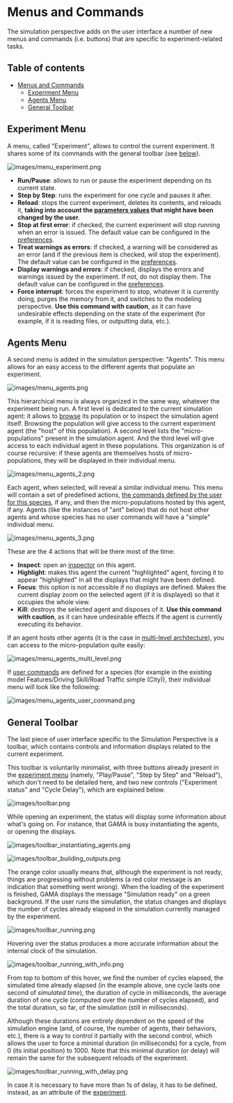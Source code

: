 
# Menus and Commands



The simulation perspective adds on the user interface a number of new menus and commands (i.e. buttons) that are specific to experiment-related tasks.



## Table of contents 

* [Menus and Commands](#menus-and-commands)
	* [Experiment Menu](#experiment-menu)
	* [Agents Menu](#agents-menu)
	* [General Toolbar](#general-toolbar)



## Experiment Menu
A menu, called "Experiment", allows to control the current experiment. It shares some of its commands with the general toolbar (see [below](#general-toolbar)).

![images/menu_experiment.png](resources/images/menu_experiment.png)


  * **Run/Pause**: allows to run or pause the experiment depending on its current state.
  * **Step by Step**: runs the experiment for one cycle and pauses it after.
  * **Reload**: stops the current experiment, deletes its contents, and reloads it, **taking into account the [parameters values](ParametersView) that might have been changed by the user**.
  * **Stop at first error**: if checked, the current experiment will stop running when an error is issued. The default value can be configured in the [preferences](Preferences).
  * **Treat warnings as errors**: if checked, a warning will be considered as an error (and if the previous item is checked, will stop the experiment). The default value can be configured in the [preferences](Preferences).
  * **Display warnings and errors**: if checked, displays the errors and warnings issued by the experiment. If not, do not display them. The default value can be configured in the [preferences](Preferences).
  * **Force interrupt**: forces the experiment to stop, whatever it is currently doing, purges the memory from it, and switches to the modeling perspective. **Use this command with caution**, as it can have undesirable effects depending on the state of the experiment (for example, if it is reading files, or outputting data, etc.).






## Agents Menu

A second menu is added in the simulation perspective: "Agents". This menu allows for an easy access to the different agents that populate an experiment.

![images/menu_agents.png](resources/images/menu_agents.png)


This hierarchical menu is always organized in the same way, whatever the experiment being run. A first level is dedicated to the current simulation agent: it allows to [browse](InspectorsAndMonitors) its population or to inspect the simulation agent itself. Browsing the population will give access to the current experiment agent (the "host" of this population). A second level lists the "micro-populations" present in the simulation agent. And the third level will give access to each individual agent in these populations. This organization is of course recursive: if these agents are themselves hosts of micro-populations, they will be displayed in their individual menu.

![images/menu_agents_2.png](resources/images/menu_agents_2.png)



Each agent, when selected, will reveal a similar individual menu. This menu will contain a set of predefined actions, [the commands defined by the user for this species](DefiningUserInteraction#define-user-command), if any, and then the micro-populations hosted by this agent, if any. Agents (like the instances of "ant" below) that do not host other agents and whose species has no user commands will have a "simple" individual menu.

![images/menu_agents_3.png](resources/images/menu_agents_3.png)

These are the 4 actions that will be there most of the time:

  * **Inspect**: open an [inspector](InspectorsAndMonitors) on this agent.
  * **Highlight**: makes this agent the current "highlighted" agent, forcing it to appear "highlighted" in all the displays that might have been defined.
  * **Focus**: this option is not accessible if no displays are defined. Makes the current display zoom on the selected agent (if it is displayed) so that it occupies the whole view.
  * **Kill**: destroys the selected agent and disposes of it. **Use this command with caution**, as it can have undesirable effects if the agent is currently executing its behavior.

If an agent hosts other agents (it is the case in [multi-level architecture](MultiLevelArchitecture)), you can access to the micro-population quite easily: 

![images/menu_agents_multi_level.png](resources/images/menu_agents_multi_level.png)

If [user commands](DefiningUserInteraction#define-user-command) are defined for a species (for example in the existing model Features/Driving Skill/Road Traffic simple (City)), their individual menu will look like the following:

![images/menu_agents_user_command.png](resources/images/menu_agents_user_command.png)




## General Toolbar

The last piece of user interface specific to the Simulation Perspective is a toolbar, which contains controls and information displays related to the current experiment.

This toolbar is voluntarily minimalist, with three buttons already present in the [experiment menu](#experiment-menu) (namely, "Play/Pause", "Step by Step" and "Reload"), which don't need to be detailed here, and two new controls ("Experiment status" and "Cycle Delay"), which are explained below.

![images/toolbar.png](resources/images/toolbar.png)


While opening an experiment, the status will display some information about what's going on. For instance, that GAMA is busy instantiating the agents, or opening the displays.

![images/toolbar_instantiating_agents.png](resources/images/toolbar_instantiating_agents.png)


![images/toolbar_building_outputs.png](resources/images/toolbar_building_outputs.png)


The orange color usually means that, although the experiment is not ready, things are progressing without problems (a red color message is an indication that something went wrong). When the loading of the experiment is finished, GAMA displays the message "Simulation ready" on a green background. If the user runs the simulation, the status changes and displays the number of cycles already elapsed in the simulation currently managed by the experiment.

![images/toolbar_running.png](resources/images/toolbar_running.png)


Hovering over the status produces a more accurate information about the internal clock of the simulation.

![images/toolbar_running_with_info.png](resources/images/toolbar_running_with_info.png)



From top to bottom of this hover, we find the number of cycles elapsed, the simulated time already elapsed (in the example above, one cycle lasts one second of _simulated time_), the duration of cycle in milliseconds, the average duration of one cycle (computed over the number of cycles elapsed), and the total duration, so far, of the simulation (still in milliseconds).

Although these durations are entirely dependent on the speed of the simulation engine (and, of course, the number of agents, their behaviors, etc.), there is a way to control it partially with the second control, which allows the user to force a minimal duration (in milliseconds) for a cycle, from 0 (its initial position) to 1000. Note that this minimal duration (or delay) will remain the same for the subsequent reloads of the experiment.

![images/toolbar_running_with_delay.png](resources/images/toolbar_running_with_delay.png)


In case it is necessary to have more than 1s of delay, it has to be defined, instead, as an attribute of the [experiment](ExperimentBuiltIn).